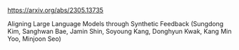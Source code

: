https://arxiv.org/abs/2305.13735

Aligning Large Language Models through Synthetic Feedback (Sungdong Kim, Sanghwan Bae, Jamin Shin, Soyoung Kang, Donghyun Kwak, Kang Min Yoo, Minjoon Seo)